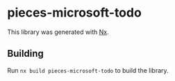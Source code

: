 # pieces-microsoft-todo

This library was generated with [Nx](https://nx.dev).

## Building

Run `nx build pieces-microsoft-todo` to build the library.
